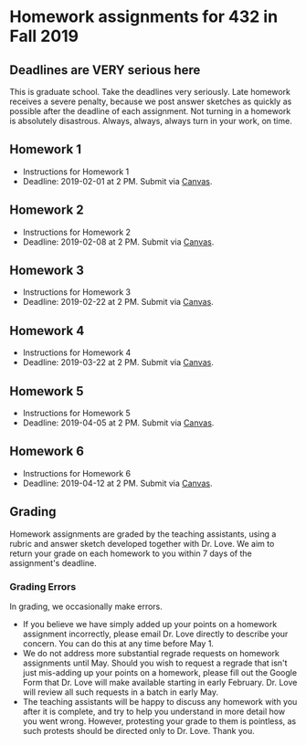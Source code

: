 # Homework assignments for 432 in Fall 2019

## Deadlines are VERY serious here

This is graduate school. Take the deadlines very seriously. Late homework receives a severe penalty, because we post answer sketches as quickly as possible after the deadline of each assignment. Not turning in a homework is absolutely disastrous. Always, always, always turn in your work, on time.

## Homework 1

- Instructions for Homework 1
- Deadline: 2019-02-01 at 2 PM. Submit via [Canvas](https://canvas.case.edu/). 

## Homework 2

- Instructions for Homework 2
- Deadline: 2019-02-08 at 2 PM. Submit via [Canvas](https://canvas.case.edu/).

## Homework 3

- Instructions for Homework 3
- Deadline: 2019-02-22 at 2 PM. Submit via [Canvas](https://canvas.case.edu/).

## Homework 4

- Instructions for Homework 4
- Deadline: 2019-03-22 at 2 PM. Submit via [Canvas](https://canvas.case.edu/).

## Homework 5

- Instructions for Homework 5
- Deadline: 2019-04-05 at 2 PM. Submit via [Canvas](https://canvas.case.edu/).

## Homework 6

- Instructions for Homework 6
- Deadline: 2019-04-12 at 2 PM. Submit via [Canvas](https://canvas.case.edu/).

## Grading

Homework assignments are graded by the teaching assistants, using a rubric and answer sketch developed together with Dr. Love. We aim to return your grade on each homework to you within 7 days of the assignment's deadline. 

### Grading Errors

In grading, we occasionally make errors.

- If you believe we have simply added up your points on a homework assignment incorrectly, please email Dr. Love directly to describe your concern. You can do this at any time before May 1.
- We do not address more substantial regrade requests on homework assignments until May. Should you wish to request a regrade that isn't just mis-adding up your points on a homework, please fill out the Google Form that Dr. Love will make available starting in early February. Dr. Love will review all such requests in a batch in early May.
- The teaching assistants will be happy to discuss any homework with you after it is complete, and try to help you understand in more detail how you went wrong. However, protesting your grade to them is pointless, as such protests should be directed only to Dr. Love. Thank you.

